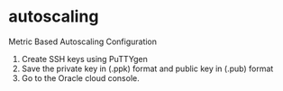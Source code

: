 # autoscaling

Metric Based Autoscaling Configuration
1.	Create SSH keys using PuTTYgen
2.	Save the private key in (.ppk) format and public key in (.pub) format
3.	Go to the Oracle cloud console.
